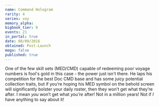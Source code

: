```yaml
---
name: Command Hologram
rarity: 4
series: voy
memory_alpha:
bigbook_tier: 9
events: 21
in_portal: true
date: 08/09/2016
obtained: Post-Launch
mega: false
published: true
---
```


One of the few skill sets (MED/CMD) capable of redeeming poor voyage numbers is fool's gold in this case - the power just isn't there. He laps his competition for the best Doc CMD base and has some juicy potential collection traits, but if you’re hoping his MED symbol on the behold screen will significantly bolster your daily roster, then they won’t get what they’re after. I mean *you* won’t get what *you’re* after! Not in a million years! Not if *I* have anything to say about it!
